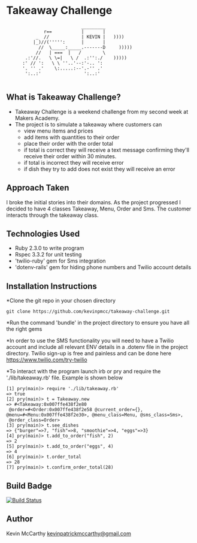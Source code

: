 Takeaway Challenge
==================
```
                            _________
              r==           |       |
           _  //            | KEVIN |   ))))
          |_)//(''''':      |       |
            //  \_____:_____.-------D     )))))
           //   | ===  |   /        \
       .:'//.   \ \=|   \ /  .:'':./    )))))
      :' // ':   \ \ ''..'--:'-.. ':
      '. '' .'    \:.....:--'.-'' .'
       ':..:'                ':..:'
 
 ```

What is Takeaway Challenge?
-------
* Takeaway Challenge is a weekend challenge from my second week at Makers
  Academy.
* The project is to simulate a takeaway where customers can
  * view menu items and prices
  * add items with quantities to their order
  * place their order with the order total
  * if total is correct they will receive a text message confirming they'll
    receive their order within 30 minutes.
  * if total is incorrect they will receive error
  * if dish they try to add does not exist they will receive an error



Approach Taken 
-----
I broke the initial stories into their domains. As the project progressed I
decided to have 4 classes Takeaway, Menu, Order and Sms. The customer interacts
through the takeaway class.

Technologies Used
--------
* Ruby 2.3.0 to write program
* Rspec 3.3.2 for unit testing
* 'twilio-ruby' gem for Sms integration
* 'dotenv-rails' gem for hiding phone numbers and Twilio account details


Installation Instructions
-----------
*Clone the git repo in your chosen directory

```
git clone https://github.com/kevinpmcc/takeaway-challenge.git 
```

*Run the command 'bundle' in the project directory to ensure you have all the
 right gems

*In order to use the SMS functionality you will need to have a Twilio account
and include all relevant ENV details in a .dotenv file in the project
directory. Twilio sign-up is free and painless and can be done here
https://www.twilio.com/try-twilio

*To interact with the program launch irb or pry and require the
'./lib/takeaway.rb' file. Example is shown below


```
[1] pry(main)> require './lib/takeaway.rb'
=> true
[2] pry(main)> t = Takeaway.new
=> #<Takeaway:0x007ffe438f2e80
 @order=#<Order:0x007ffe438f2e58 @current_order={},
@menu=#<Menu:0x007ffe438f2e30>, @menu_class=Menu, @sms_class=Sms>,
 @order_class=Order>
[3] pry(main)> t.see_dishes
=> {"burger"=>7, "fish"=>8, "smoothie"=>4, "eggs"=>3}
[4] pry(main)> t.add_to_order("fish", 2)
=> 2
[5] pry(main)> t.add_to_order("eggs", 4)
=> 4
[6] pry(main)> t.order_total
=> 28
[7] pry(main)> t.confirm_order_total(28)

```


Build Badge 
------------------

[![Build Status](https://travis-ci.org/kevinpmcc/takeaway-challenge.svg?branch=master)](https://travis-ci.org/kevinpmcc/takeaway-challenge)

Author
-------------------
Kevin McCarthy
kevinpatrickmccarthy@gmail.com
